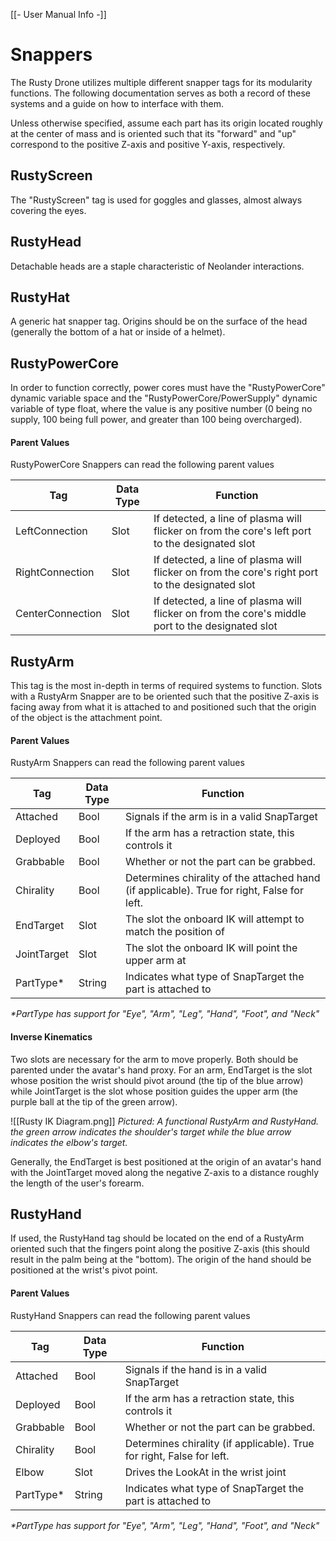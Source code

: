 [[- User Manual Info -]]
# Snappers
The Rusty Drone utilizes multiple different snapper tags for its modularity functions. The following documentation serves as both a record of these systems and a guide on how to interface with them.

Unless otherwise specified, assume each part has its origin located roughly at the center of mass and is oriented such that its "forward" and "up" correspond to the positive Z-axis and positive Y-axis, respectively.
## RustyScreen
The "RustyScreen" tag is used for goggles and glasses, almost always covering the eyes.
## RustyHead
Detachable heads are a staple characteristic of Neolander interactions.
## RustyHat
A generic hat snapper tag. Origins should be on the surface of the head (generally the bottom of a hat or inside of a helmet).
## RustyPowerCore
In order to function correctly, power cores must have the "RustyPowerCore" dynamic variable space and the "RustyPowerCore/PowerSupply" dynamic variable of type float, where the value is any positive number (0 being no supply, 100 being full power, and greater than 100 being overcharged). 
#### Parent Values
RustyPowerCore Snappers can read the following parent values

| Tag              | Data Type | Function                                                                                         |
| ---------------- | --------- | ------------------------------------------------------------------------------------------------ |
| LeftConnection   | Slot      | If detected, a line of plasma will flicker on from the core's left port to the designated slot   |
| RightConnection  | Slot      | If detected, a line of plasma will flicker on from the core's right port to the designated slot  |
| CenterConnection | Slot      | If detected, a line of plasma will flicker on from the core's middle port to the designated slot |
## RustyArm
This tag is the most in-depth in terms of required systems to function. Slots with a RustyArm Snapper are to be oriented such that the positive Z-axis is facing away from what it is attached to and positioned such that the origin of the object is the attachment point.
#### Parent Values
RustyArm Snappers can read the following parent values

| Tag         | Data Type | Function                                                                                   |
| ----------- | --------- | ------------------------------------------------------------------------------------------ |
| Attached    | Bool      | Signals if the arm is in a valid SnapTarget                                                |
| Deployed    | Bool      | If the arm has a retraction state, this controls it                                        |
| Grabbable   | Bool      | Whether or not the part can be grabbed.                                                    |
| Chirality   | Bool      | Determines chirality of the attached hand (if applicable). True for right, False for left. |
| EndTarget   | Slot      | The slot the onboard IK will attempt to match the position of                              |
| JointTarget | Slot      | The slot the onboard IK will point the upper arm at                                        |
| PartType*   | String    | Indicates what type of SnapTarget the part is attached to                                  |
*\*PartType has support for "Eye", "Arm", "Leg", "Hand", "Foot", and "Neck"*
#### Inverse Kinematics
Two slots are necessary for the arm to move properly. Both should be parented under the avatar's hand proxy. For an arm, EndTarget is the slot whose position the wrist should pivot around (the tip of the blue arrow) while JointTarget is the slot whose position guides the upper arm (the purple ball at the tip of the green arrow).

![[Rusty IK Diagram.png]]
*Pictured: A functional RustyArm and RustyHand. the green arrow indicates the shoulder's target while the blue arrow indicates the elbow's target.*

Generally, the EndTarget is best positioned at the origin of an avatar's hand with the JointTarget moved along the negative Z-axis to a distance roughly the length of the user's forearm.
## RustyHand
If used, the RustyHand tag should be located on the end of a RustyArm oriented such that the fingers point along the positive Z-axis (this should result in the palm being at the "bottom). The origin of the hand should be positioned at the wrist's pivot point.
#### Parent Values
RustyHand Snappers can read the following parent values

| Tag       | Data Type | Function                                                              |
| --------- | --------- | --------------------------------------------------------------------- |
| Attached  | Bool      | Signals if the hand is in a valid SnapTarget                          |
| Deployed  | Bool      | If the arm has a retraction state, this controls it                   |
| Grabbable | Bool      | Whether or not the part can be grabbed.                               |
| Chirality | Bool      | Determines chirality (if applicable). True for right, False for left. |
| Elbow     | Slot      | Drives the LookAt in the wrist joint                                  |
| PartType* | String    | Indicates what type of SnapTarget the part is attached to             |
*\*PartType has support for "Eye", "Arm", "Leg", "Hand", "Foot", and "Neck"*